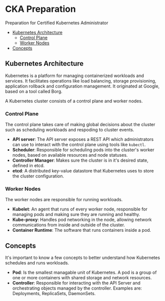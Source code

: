 # CKA Preparation
Preparation for Certified Kubernetes Administrator

- [Kubernetes Architecture](#kubernetes-architecture)
    - [Control Plane](#control-plane)
    - [Worker Nodes](#worker-nodes)
- [Concepts](#concepts)
## Kubernetes Architecture
Kubernetes is a platform for managing containerized workloads and services. It facilitates operations like load balancing, storage provisioning, application rollback and configuration management. It originated at Google, based on a tool called Borg. 

A Kubernetes cluster consists of a control plane and worker nodes. 

### Control Plane
The control plane takes care of making global decisions about the cluster such as scheduling workloads and respoding to cluster events.

- **API server**:
    The API server exposes a REST API which administrators can use to interact with the control plane using tools like ```kubectl```.
- **Scheduler**:
    Responsible for scheduling pods into the cluster's worker nodes, based on available resources and node statuses.
- **Controller Manager**:
    Makes sure the cluster is in it's desired state, defined in etcd.
- **etcd**: A distributed key-value datastore that Kubernetes uses to store the cluster configuration.

### Worker Nodes

The worker nodes are responsible for running workloads.  
- **Kubelet**: An agent that runs of every worker node, responsible for managing pods and making sure they are running and healthy. 
- **Kube-proxy**: Handles pod networking in the node, allowing network communications from inside and outside of the cluster.
- **Container Runtime**: The software that runs containers inside a pod.

## Concepts
It's important to know a few concepts to better understand how Kubernetes schedules and runs workloads.

- **Pod**: Is the smallest managable unit of Kubernetes. A pod is a group of one or more containers with shared storage and network resources.
- **Controller**: Responsible for interacting with the API Server and orchestrating objects managed by the controller. Examples are: Deployments, ReplicaSets, DaemonSets. 